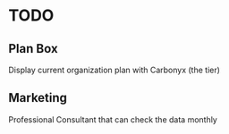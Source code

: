 # TODO
## Plan Box
Display current organization plan with Carbonyx (the tier)

## Marketing
Professional Consultant that can check the data monthly
